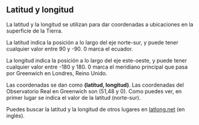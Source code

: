 ## Latitud y longitud

La latitud y la longitud se utilizan para dar coordenadas a ubicaciones en la superficie de la Tierra.

La latitud indica la posición a lo largo del eje norte-sur, y puede tener cualquier valor entre 90 y -90. 0 marca el ecuador.

La longitud indica la posición a lo largo del eje este-oeste, y puede tener cualquier valor entre -180 y 180. 0 marca el meridiano principal que pasa por Greenwich en Londres, Reino Unido.

Las coordenadas se dan como **(latitud, longitud)**. Las coordenadas del Observatorio Real en Greenwich son (51,48 y 0). Como puedes ver, en primer lugar se indica el valor de la latitud (norte-sur).

Puedes buscar la latitud y la longitud de otros lugares en [latlong.net](http://www.latlong.net/) (en inglés).